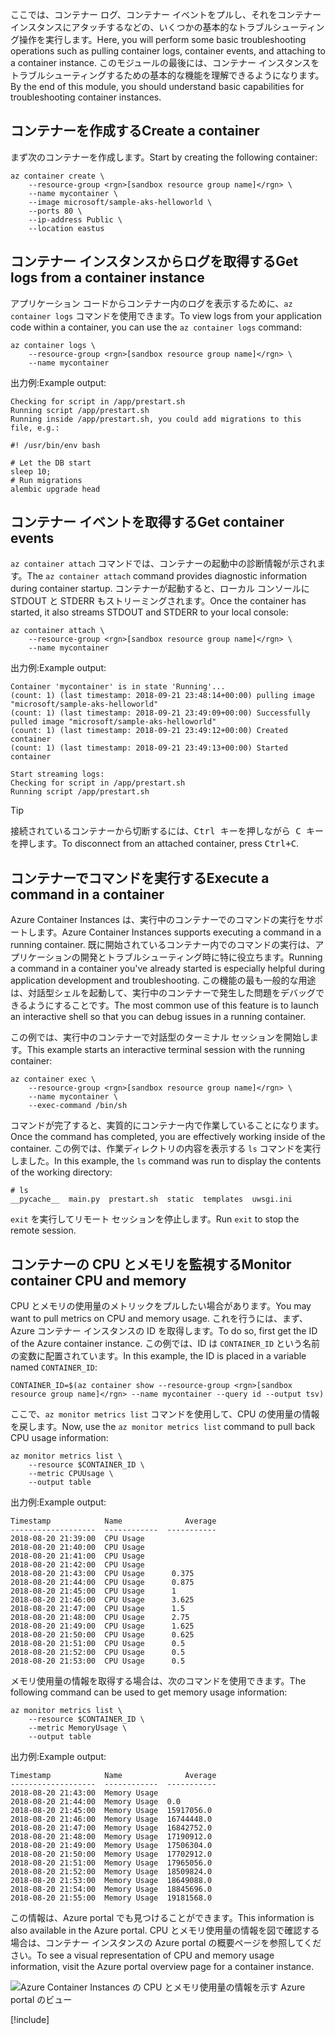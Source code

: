 <span data-ttu-id="7bca1-101">ここでは、コンテナー ログ、コンテナー イベントをプルし、それをコンテナー インスタンスにアタッチするなどの、いくつかの基本的なトラブルシューティング操作を実行します。</span><span class="sxs-lookup"><span data-stu-id="7bca1-101">Here, you will perform some basic troubleshooting operations such as pulling container logs, container events, and attaching to a container instance.</span></span> <span data-ttu-id="7bca1-102">このモジュールの最後には、コンテナー インスタンスをトラブルシューティングするための基本的な機能を理解できるようになります。</span><span class="sxs-lookup"><span data-stu-id="7bca1-102">By the end of this module, you should understand basic capabilities for troubleshooting container instances.</span></span>

## <a name="create-a-container"></a><span data-ttu-id="7bca1-103">コンテナーを作成する</span><span class="sxs-lookup"><span data-stu-id="7bca1-103">Create a container</span></span>

<span data-ttu-id="7bca1-104">まず次のコンテナーを作成します。</span><span class="sxs-lookup"><span data-stu-id="7bca1-104">Start by creating the following container:</span></span> 

```azurecli
az container create \
    --resource-group <rgn>[sandbox resource group name]</rgn> \
    --name mycontainer \
    --image microsoft/sample-aks-helloworld \
    --ports 80 \
    --ip-address Public \
    --location eastus
```

## <a name="get-logs-from-a-container-instance"></a><span data-ttu-id="7bca1-105">コンテナー インスタンスからログを取得する</span><span class="sxs-lookup"><span data-stu-id="7bca1-105">Get logs from a container instance</span></span>

<span data-ttu-id="7bca1-106">アプリケーション コードからコンテナー内のログを表示するために、`az container logs` コマンドを使用できます。</span><span class="sxs-lookup"><span data-stu-id="7bca1-106">To view logs from your application code within a container, you can use the `az container logs` command:</span></span>

```azurecli
az container logs \
    --resource-group <rgn>[sandbox resource group name]</rgn> \
    --name mycontainer
```

<span data-ttu-id="7bca1-107">出力例:</span><span class="sxs-lookup"><span data-stu-id="7bca1-107">Example output:</span></span>

```output
Checking for script in /app/prestart.sh
Running script /app/prestart.sh
Running inside /app/prestart.sh, you could add migrations to this file, e.g.:

#! /usr/bin/env bash

# Let the DB start
sleep 10;
# Run migrations
alembic upgrade head
```

## <a name="get-container-events"></a><span data-ttu-id="7bca1-108">コンテナー イベントを取得する</span><span class="sxs-lookup"><span data-stu-id="7bca1-108">Get container events</span></span>

<span data-ttu-id="7bca1-109">`az container attach` コマンドでは、コンテナーの起動中の診断情報が示されます。</span><span class="sxs-lookup"><span data-stu-id="7bca1-109">The `az container attach` command provides diagnostic information during container startup.</span></span> <span data-ttu-id="7bca1-110">コンテナーが起動すると、ローカル コンソールに STDOUT と STDERR もストリーミングされます。</span><span class="sxs-lookup"><span data-stu-id="7bca1-110">Once the container has started, it also streams STDOUT and STDERR to your local console:</span></span>

```azurecli
az container attach \
    --resource-group <rgn>[sandbox resource group name]</rgn> \
    --name mycontainer
```

<span data-ttu-id="7bca1-111">出力例:</span><span class="sxs-lookup"><span data-stu-id="7bca1-111">Example output:</span></span>

```output
Container 'mycontainer' is in state 'Running'...
(count: 1) (last timestamp: 2018-09-21 23:48:14+00:00) pulling image "microsoft/sample-aks-helloworld"
(count: 1) (last timestamp: 2018-09-21 23:49:09+00:00) Successfully pulled image "microsoft/sample-aks-helloworld"
(count: 1) (last timestamp: 2018-09-21 23:49:12+00:00) Created container
(count: 1) (last timestamp: 2018-09-21 23:49:13+00:00) Started container

Start streaming logs:
Checking for script in /app/prestart.sh
Running script /app/prestart.sh
```

> [!TIP]
> <span data-ttu-id="7bca1-112">接続されているコンテナーから切断するには、<kbd>Ctrl キーを押しながら C キー</kbd>を押します。</span><span class="sxs-lookup"><span data-stu-id="7bca1-112">To disconnect from an attached container, press <kbd>Ctrl+C</kbd>.</span></span>

## <a name="execute-a-command-in-a-container"></a><span data-ttu-id="7bca1-113">コンテナーでコマンドを実行する</span><span class="sxs-lookup"><span data-stu-id="7bca1-113">Execute a command in a container</span></span>

<span data-ttu-id="7bca1-114">Azure Container Instances は、実行中のコンテナーでのコマンドの実行をサポートします。</span><span class="sxs-lookup"><span data-stu-id="7bca1-114">Azure Container Instances supports executing a command in a running container.</span></span> <span data-ttu-id="7bca1-115">既に開始されているコンテナー内でのコマンドの実行は、アプリケーションの開発とトラブルシューティング時に特に役立ちます。</span><span class="sxs-lookup"><span data-stu-id="7bca1-115">Running a command in a container you've already started is especially helpful during application development and troubleshooting.</span></span> <span data-ttu-id="7bca1-116">この機能の最も一般的な用途は、対話型シェルを起動して、実行中のコンテナーで発生した問題をデバッグできるようにすることです。</span><span class="sxs-lookup"><span data-stu-id="7bca1-116">The most common use of this feature is to launch an interactive shell so that you can debug issues in a running container.</span></span>

<span data-ttu-id="7bca1-117">この例では、実行中のコンテナーで対話型のターミナル セッションを開始します。</span><span class="sxs-lookup"><span data-stu-id="7bca1-117">This example starts an interactive terminal session with the running container:</span></span>

```azurecli
az container exec \
    --resource-group <rgn>[sandbox resource group name]</rgn> \
    --name mycontainer \
    --exec-command /bin/sh
```

<span data-ttu-id="7bca1-118">コマンドが完了すると、実質的にコンテナー内で作業していることになります。</span><span class="sxs-lookup"><span data-stu-id="7bca1-118">Once the command has completed, you are effectively working inside of the container.</span></span> <span data-ttu-id="7bca1-119">この例では、作業ディレクトリの内容を表示する `ls` コマンドを実行しました。</span><span class="sxs-lookup"><span data-stu-id="7bca1-119">In this example, the `ls` command was run to display the contents of the working directory:</span></span>

```output
# ls
__pycache__  main.py  prestart.sh  static  templates  uwsgi.ini
```

<span data-ttu-id="7bca1-120">`exit` を実行してリモート セッションを停止します。</span><span class="sxs-lookup"><span data-stu-id="7bca1-120">Run `exit` to stop the remote session.</span></span>

## <a name="monitor-container-cpu-and-memory"></a><span data-ttu-id="7bca1-121">コンテナーの CPU とメモリを監視する</span><span class="sxs-lookup"><span data-stu-id="7bca1-121">Monitor container CPU and memory</span></span>

<span data-ttu-id="7bca1-122">CPU とメモリの使用量のメトリックをプルしたい場合があります。</span><span class="sxs-lookup"><span data-stu-id="7bca1-122">You may want to pull metrics on CPU and memory usage.</span></span> <span data-ttu-id="7bca1-123">これを行うには、まず、Azure コンテナー インスタンスの ID を取得します。</span><span class="sxs-lookup"><span data-stu-id="7bca1-123">To do so, first get the ID of the Azure container instance.</span></span> <span data-ttu-id="7bca1-124">この例では、ID は `CONTAINER_ID` という名前の変数に配置されています。</span><span class="sxs-lookup"><span data-stu-id="7bca1-124">In this example, the ID is placed in a variable named `CONTAINER_ID`:</span></span>

```azurecli
CONTAINER_ID=$(az container show --resource-group <rgn>[sandbox resource group name]</rgn> --name mycontainer --query id --output tsv)
```

<span data-ttu-id="7bca1-125">ここで、`az monitor metrics list` コマンドを使用して、CPU の使用量の情報を戻します。</span><span class="sxs-lookup"><span data-stu-id="7bca1-125">Now, use the `az monitor metrics list` command to pull back CPU usage information:</span></span>

```azurecli
az monitor metrics list \
    --resource $CONTAINER_ID \
    --metric CPUUsage \
    --output table
```

<span data-ttu-id="7bca1-126">出力例:</span><span class="sxs-lookup"><span data-stu-id="7bca1-126">Example output:</span></span>

```output
Timestamp            Name              Average
-------------------  ------------  -----------
2018-08-20 21:39:00  CPU Usage
2018-08-20 21:40:00  CPU Usage
2018-08-20 21:41:00  CPU Usage
2018-08-20 21:42:00  CPU Usage
2018-08-20 21:43:00  CPU Usage      0.375
2018-08-20 21:44:00  CPU Usage      0.875
2018-08-20 21:45:00  CPU Usage      1
2018-08-20 21:46:00  CPU Usage      3.625
2018-08-20 21:47:00  CPU Usage      1.5
2018-08-20 21:48:00  CPU Usage      2.75
2018-08-20 21:49:00  CPU Usage      1.625
2018-08-20 21:50:00  CPU Usage      0.625
2018-08-20 21:51:00  CPU Usage      0.5
2018-08-20 21:52:00  CPU Usage      0.5
2018-08-20 21:53:00  CPU Usage      0.5
```

<span data-ttu-id="7bca1-127">メモリ使用量の情報を取得する場合は、次のコマンドを使用できます。</span><span class="sxs-lookup"><span data-stu-id="7bca1-127">The following command can be used to get memory usage information:</span></span>

```azurecli
az monitor metrics list \
    --resource $CONTAINER_ID \
    --metric MemoryUsage \
    --output table
```

<span data-ttu-id="7bca1-128">出力例:</span><span class="sxs-lookup"><span data-stu-id="7bca1-128">Example output:</span></span>

```output
Timestamp            Name              Average
-------------------  ------------  -----------
2018-08-20 21:43:00  Memory Usage
2018-08-20 21:44:00  Memory Usage  0.0
2018-08-20 21:45:00  Memory Usage  15917056.0
2018-08-20 21:46:00  Memory Usage  16744448.0
2018-08-20 21:47:00  Memory Usage  16842752.0
2018-08-20 21:48:00  Memory Usage  17190912.0
2018-08-20 21:49:00  Memory Usage  17506304.0
2018-08-20 21:50:00  Memory Usage  17702912.0
2018-08-20 21:51:00  Memory Usage  17965056.0
2018-08-20 21:52:00  Memory Usage  18509824.0
2018-08-20 21:53:00  Memory Usage  18649088.0
2018-08-20 21:54:00  Memory Usage  18845696.0
2018-08-20 21:55:00  Memory Usage  19181568.0
```

<span data-ttu-id="7bca1-129">この情報は、Azure portal でも見つけることができます。</span><span class="sxs-lookup"><span data-stu-id="7bca1-129">This information is also available in the Azure portal.</span></span> <span data-ttu-id="7bca1-130">CPU とメモリ使用量の情報を図で確認する場合は、コンテナー インスタンスの Azure portal の概要ページを参照してください。</span><span class="sxs-lookup"><span data-stu-id="7bca1-130">To see a visual representation of CPU and memory usage information, visit the Azure portal overview page for a container instance.</span></span>

![Azure Container Instances の CPU とメモリ使用量の情報を示す Azure portal のビュー](../media/6-cpu-memory.png)

[!include[](../../../includes/azure-sandbox-cleanup.md)]
